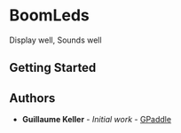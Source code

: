 
# BoomLeds

Display well, Sounds well

## Getting Started

## Authors

 * **Guillaume Keller** - *Initial work* - [GPaddle](https://github.com/GPaddle)
